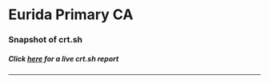 # Eurida Primary CA
### Snapshot of crt.sh
##### Click [here](https://crt.sh/?q=0803537471C74FEF400998696D3462CB0B89524EBDD370FE0051900A14485127) for a live crt.sh report

---
